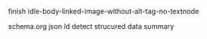 finish idle-body-linked-image-without-alt-tag-no-textnode

schema.org json ld detect
strucured data summary
